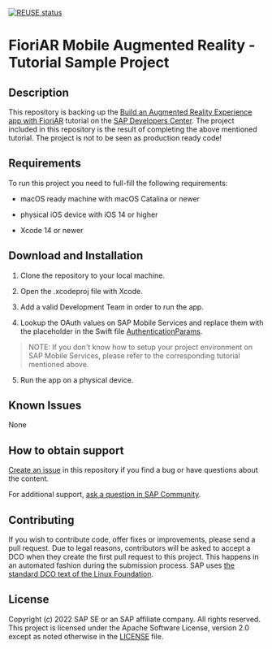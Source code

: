 [![REUSE status](https://api.reuse.software/badge/github.com/SAP-samples/mobile-augmented-reality)](https://api.reuse.software/info/github.com/SAP-samples/mobile-augmented-reality)

# FioriAR Mobile Augmented Reality - Tutorial Sample Project

## Description

This repository is backing up the [Build an Augmented Reality Experience app with FioriAR](https://developers.sap.com/tutorials/fiori-ios-btp-fioriar.html) tutorial on the [SAP Developers Center](https://developers.sap.com/). The project included in this repository is the result of completing the above mentioned tutorial. The project is not to be seen as production ready code!

## Requirements

To run this project you need to full-fill the following requirements:

- macOS ready machine with macOS Catalina or newer
  
- physical iOS device with iOS 14 or higher
  
- Xcode 14 or newer

## Download and Installation

1. Clone the repository to your local machine.

2. Open the .xcodeproj file with Xcode.

3. Add a valid Development Team in order to run the app.

4. Lookup the OAuth values on SAP Mobile Services and replace them with the placeholder in the Swift file [AuthenticationParams](https://github.com/SAP-samples/mobile-augmented-reality/blob/main/FioriARSceneExample/FioriARSceneExample/Utils/AuthenticationParams.swift).

> NOTE: If you don't know how to setup your project environment on SAP Mobile Services, please refer to the corresponding tutorial mentioned above.

5. Run the app on a physical device.

## Known Issues

None

## How to obtain support

[Create an issue](https://github.com/SAP-samples/mobile-augmented-reality/issues) in this repository if you find a bug or have questions about the content.
 
For additional support, [ask a question in SAP Community](https://answers.sap.com/questions/ask.html).

## Contributing

If you wish to contribute code, offer fixes or improvements, please send a pull request. Due to legal reasons, contributors will be asked to accept a DCO when they create the first pull request to this project. This happens in an automated fashion during the submission process. SAP uses [the standard DCO text of the Linux Foundation](https://developercertificate.org/).

## License

Copyright (c) 2022 SAP SE or an SAP affiliate company. All rights reserved. This project is licensed under the Apache Software License, version 2.0 except as noted otherwise in the [LICENSE](LICENSES/Apache-2.0.txt) file.
